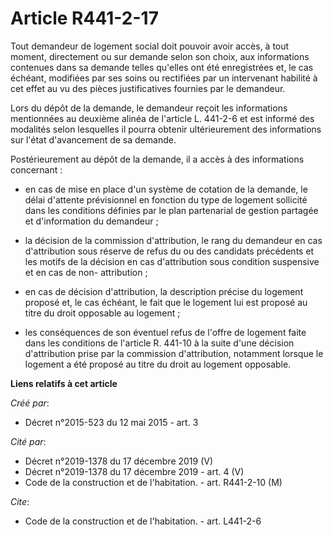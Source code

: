 # Article R441-2-17

Tout demandeur de logement social doit pouvoir avoir accès, à tout moment, directement ou sur demande selon son choix, aux
informations contenues dans sa demande telles qu'elles ont été enregistrées et, le cas échéant, modifiées par ses soins ou
rectifiées par un intervenant habilité à cet effet au vu des pièces justificatives fournies par le demandeur. 

Lors du dépôt de la demande, le demandeur reçoit les informations mentionnées au deuxième alinéa de l'article L. 441-2-6 et
est informé des modalités selon lesquelles il pourra obtenir ultérieurement des informations sur l'état d'avancement de sa
demande. 

Postérieurement au dépôt de la demande, il a accès à des informations concernant :

- en cas de mise en place d'un système de cotation de la demande, le délai d'attente prévisionnel en fonction du type de
logement sollicité dans les conditions définies par le plan partenarial de gestion partagée et d'information du demandeur ;

- la décision de la commission d'attribution, le rang du demandeur en cas d'attribution sous réserve de refus du ou des
candidats précédents et les motifs de la décision en cas d'attribution sous condition suspensive et en cas de non-
attribution ;

- en cas de décision d'attribution, la description précise du logement proposé et, le cas échéant, le fait que le logement
lui est proposé au titre du droit opposable au logement ;

- les conséquences de son éventuel refus de l'offre de logement faite dans les conditions de l'article R. 441-10 à la suite
d'une décision d'attribution prise par la commission d'attribution, notamment lorsque le logement a été proposé au titre du
droit au logement opposable.

**Liens relatifs à cet article**

_Créé par_:

  - Décret n°2015-523 du 12 mai 2015 - art. 3

_Cité par_:

  - Décret n°2019-1378 du 17 décembre 2019 (V)
  - Décret n°2019-1378 du 17 décembre 2019 - art. 4 (V)
  - Code de la construction et de l'habitation. - art. R441-2-10 (M)

_Cite_:

  - Code de la construction et de l'habitation. - art. L441-2-6
